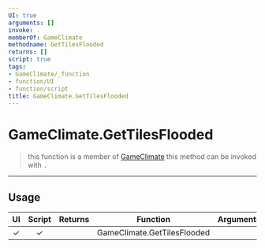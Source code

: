 ```yaml
---
UI: true
arguments: []
invoke: .
memberOf: GameClimate
methodname: GetTilesFlooded
returns: []
script: true
tags:
- GameClimate/_function
- function/UI
- function/script
title: GameClimate.GetTilesFlooded
---
```

# GameClimate.GetTilesFlooded
> this function is a member of [GameClimate](civ-6/lua/GameClimate.md)
> this method can be invoked with `.`
-----
## Usage
|  UI | Script | Returns | Function | Arguments |
|:---:|:------:|-------:|:--------:|:---------|
|✓|✓||GameClimate.GetTilesFlooded||

